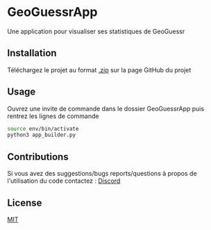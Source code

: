 # GeoGuessrApp

Une application pour visualiser ses statistiques de GeoGuessr

## Installation

Téléchargez le projet au format [.zip](https://fr.wikipedia.org/wiki/ZIP_(format_de_fichier)) sur la page GitHub du projet

## Usage

Ouvrez une invite de commande dans le dossier GeoGuessrApp puis rentrez les lignes de commande

```bash
source env/bin/activate
python3 app_builder.py
```

## Contributions

Si vous avez des suggestions/bugs reports/questions à propos de l'utilisation du code contactez : [Discord](discordapp.com/users/662709656711462962)

## License

[MIT](https://choosealicense.com/licenses/mit/)
